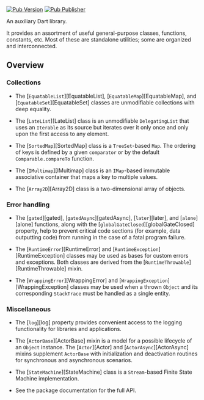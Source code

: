
[![Pub Version](https://img.shields.io/pub/v/auxiliary)](https://pub.dev/packages/auxiliary)
[![Pub Publisher](https://img.shields.io/pub/publisher/auxiliary)](https://pub.dev/packages/auxiliary/publisher)

An auxiliary Dart library.

It provides an assortment of useful general-purpose classes, functions, constants, etc. Most of these are standalone utilities; some are organized and interconnected.

## Overview

### Collections

* The [`EquatableList`][EquatableList], [`EquatableMap`][EquatableMap], and
  [`EquatableSet`][EquatableSet] classes are unmodifiable collections with deep
  equality.

* The [`LateList`][LateList] class is an unmodifiable `DelegatingList` that uses
  an `Iterable` as its source but iterates over it only once and only upon the
  first access to any element.

* The [`SortedMap`][SortedMap] class is a `TreeSet`-based `Map`. The ordering of
  keys is defined by a given `comparator` or by the default
  `Comparable.compareTo` function.

* The [`IMultimap`][IMultimap] class is an `IMap`-based immutable associative
  container that maps a key to multiple values.

* The [`Array2D`][Array2D] class is a two-dimensional array of objects.

### Error handling

* The [`gated`][gated], [`gatedAsync`][gatedAsync], [`later`][later], and
  [`alone`][alone] functions, along with the
  [`globalGateClosed`][globalGateClosed] property, help to prevent critical code
  sections (for example, data outputting code) from running in the case of a
  fatal program failure.

* The [`RuntimeError`][RuntimeError] and [`RuntimeException`][RuntimeException]
  classes may be used as bases for custom errors and exceptions. Both classes
  are derived from the [`RuntimeThrowable`][RuntimeThrowable] mixin.

* The [`WrappingError`][WrappingError] and
  [`WrappingException`][WrappingException] classes may be used when a thrown
  `Object` and its corresponding `StackTrace` must be handled as a single
  entity.

### Miscellaneous

* The [`log`][log] property provides convenient access to the logging
  functionality for libraries and applications.

* The [`ActorBase`][ActorBase] mixin is a model for a possible lifecycle of an
  `Object` instance. The [`Actor`][Actor] and [`ActorAsync`][ActorAsync] mixins
  supplement `ActorBase` with initialization and deactivation routines for
  synchronous and asynchronous scenarios.

* The [`StateMachine`][StateMachine] class is a `Stream`-based Finite State
  Machine implementation.

* See the package documentation for the full API.
